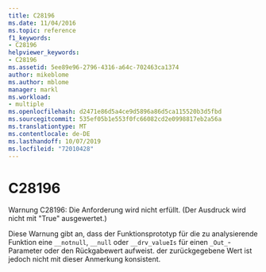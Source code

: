 ```yaml
---
title: C28196
ms.date: 11/04/2016
ms.topic: reference
f1_keywords:
- C28196
helpviewer_keywords:
- C28196
ms.assetid: 5ee89e96-2796-4316-a64c-702463ca1374
author: mikeblome
ms.author: mblome
manager: markl
ms.workload:
- multiple
ms.openlocfilehash: d2471e86d5a4ce9d5896a86d5ca115520b3d5fbd
ms.sourcegitcommit: 535ef05b1e553f0fc66082cd2e0998817eb2a56a
ms.translationtype: MT
ms.contentlocale: de-DE
ms.lasthandoff: 10/07/2019
ms.locfileid: "72010428"
---
```

# <a name="c28196"></a>C28196
Warnung C28196: Die Anforderung wird nicht erfüllt. (Der Ausdruck wird nicht mit "True" ausgewertet.)

 Diese Warnung gibt an, dass der Funktionsprototyp für die zu analysierende Funktion eine `__notnull`, `__null` oder `__drv_valueIs` für einen `_Out_`-Parameter oder den Rückgabewert aufweist. der zurückgegebene Wert ist jedoch nicht mit dieser Anmerkung konsistent.